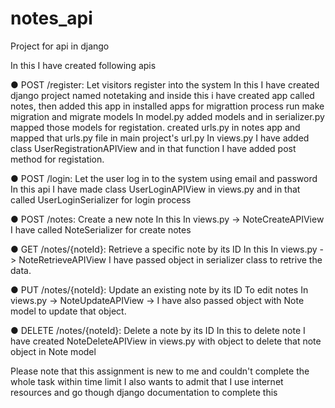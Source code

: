 # notes_api
Project for api in django


In this I have created following apis

● POST /register: Let visitors register into the system
    In this I have created django project named notetaking and inside this i have created app called notes, then added this app in installed apps for migrattion process
    run make migration and migrate models
    In  model.py added models and in serializer.py mapped those models for registation.
    created urls.py in notes app and mapped that urls.py file in main project's url.py
    In views.py I have added class UserRegistrationAPIView and in that function I have added post method for registation.

    
● POST /login: Let the user log in to the system using email and password
    In this api I have made class UserLoginAPIView in views.py and in that called UserLoginSerializer for login process

● POST /notes: Create a new note 
    In this In views.py -> NoteCreateAPIView I have called NoteSerializer for create notes
    
● GET /notes/{noteId}: Retrieve a specific note by its ID
    In this In views.py -> NoteRetrieveAPIView I have passed object in serializer class to retrive the data.

● PUT /notes/{noteId}: Update an existing note by its ID
     To edit notes In views.py -> NoteUpdateAPIView -> I have also passed object with Note model to update that object. 
      
● DELETE /notes/{noteId}: Delete a note by its ID
    In this to delete note I have created NoteDeleteAPIView in views.py with object to delete that note object in Note model


Please note that this assignment is new to me and couldn't complete the whole task within time limit I also wants to admit that I use internet resources and go though django documentation to complete this
  

